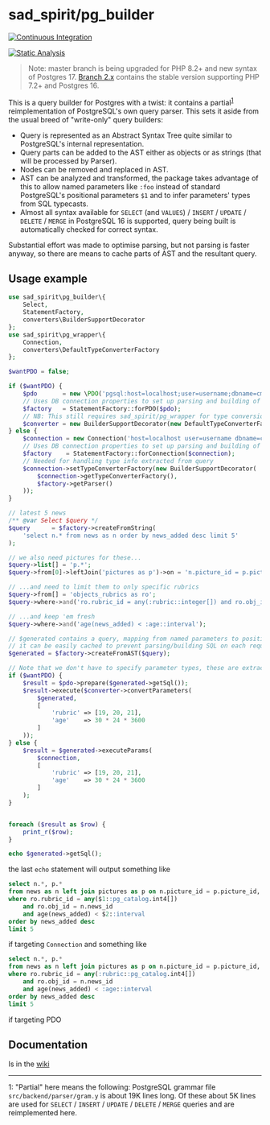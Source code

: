 # sad_spirit/pg_builder

[![Continuous Integration](https://github.com/sad-spirit/pg-builder/actions/workflows/continuous-integration.yml/badge.svg?branch=master)](https://github.com/sad-spirit/pg-builder/actions/workflows/continuous-integration.yml)

[![Static Analysis](https://github.com/sad-spirit/pg-builder/actions/workflows/static-analysis.yml/badge.svg?branch=master)](https://github.com/sad-spirit/pg-builder/actions/workflows/static-analysis.yml)

> Note: master branch is being upgraded for PHP 8.2+ and new syntax of Postgres 17.
> [Branch 2.x](../../tree/2.x) contains the stable version supporting PHP 7.2+ and Postgres 16.

This is a query builder for Postgres with a twist: it contains a partial<sup>[1](#footnote1)</sup> reimplementation of PostgreSQL's own
query parser. This sets it aside from the usual breed of "write-only" query builders:

* Query is represented as an Abstract Syntax Tree quite similar to PostgreSQL's internal representation.
* Query parts can be added to the AST either as objects or as strings (that will be processed by Parser).
* Nodes can be removed and replaced in AST.
* AST can be analyzed and transformed, the package takes advantage of this to allow named parameters like
  `:foo` instead of standard PostgreSQL's positional parameters `$1` and to infer parameters' types
  from SQL typecasts.
* Almost all syntax available for `SELECT` (and `VALUES`) / `INSERT` / `UPDATE` / `DELETE` / `MERGE` in PostgreSQL 16
  is supported, query being built is automatically checked for correct syntax.

Substantial effort was made to optimise parsing, but not parsing is faster anyway, so there are means to cache parts 
of AST and the resultant query.

## Usage example

```PHP
use sad_spirit\pg_builder\{
    Select,
    StatementFactory,
    converters\BuilderSupportDecorator
};
use sad_spirit\pg_wrapper\{
    Connection,
    converters\DefaultTypeConverterFactory
};

$wantPDO = false;

if ($wantPDO) {
    $pdo       = new \PDO('pgsql:host=localhost;user=username;dbname=cms');
    // Uses DB connection properties to set up parsing and building of SQL 
    $factory   = StatementFactory::forPDO($pdo);
    // NB: This still requires sad_spirit/pg_wrapper for type conversion code
    $converter = new BuilderSupportDecorator(new DefaultTypeConverterFactory(), $factory->getParser());
} else {
    $connection = new Connection('host=localhost user=username dbname=cms');
    // Uses DB connection properties to set up parsing and building of SQL 
    $factory    = StatementFactory::forConnection($connection);
    // Needed for handling type info extracted from query
    $connection->setTypeConverterFactory(new BuilderSupportDecorator(
        $connection->getTypeConverterFactory(),
        $factory->getParser()
    ));
}

// latest 5 news
/** @var Select $query */
$query      = $factory->createFromString(
    'select n.* from news as n order by news_added desc limit 5'
);

// we also need pictures for these...
$query->list[] = 'p.*';
$query->from[0]->leftJoin('pictures as p')->on = 'n.picture_id = p.picture_id';

// ...and need to limit them to only specific rubrics
$query->from[] = 'objects_rubrics as ro';
$query->where->and('ro.rubric_id = any(:rubric::integer[]) and ro.obj_id = n.news_id');

// ...and keep 'em fresh
$query->where->and('age(news_added) < :age::interval');

// $generated contains a query, mapping from named parameters to positional ones, types info
// it can be easily cached to prevent parsing/building SQL on each request
$generated = $factory->createFromAST($query);

// Note that we don't have to specify parameter types, these are extracted from query
if ($wantPDO) {
    $result = $pdo->prepare($generated->getSql());
    $result->execute($converter->convertParameters(
        $generated,
        [
            'rubric' => [19, 20, 21],
            'age'    => 30 * 24 * 3600        
        ]       
    ));
} else {
    $result = $generated->executeParams(
        $connection, 
        [
            'rubric' => [19, 20, 21],
            'age'    => 30 * 24 * 3600
        ]
    );
}


foreach ($result as $row) {
    print_r($row);
}

echo $generated->getSql();
```
the last `echo` statement will output something like
```SQL
select n.*, p.*
from news as n left join pictures as p on n.picture_id = p.picture_id, objects_rubrics as ro
where ro.rubric_id = any($1::pg_catalog.int4[])
    and ro.obj_id = n.news_id
    and age(news_added) < $2::interval
order by news_added desc
limit 5
```
if targeting `Connection` and something like
```SQL
select n.*, p.*
from news as n left join pictures as p on n.picture_id = p.picture_id, objects_rubrics as ro
where ro.rubric_id = any(:rubric::pg_catalog.int4[])
    and ro.obj_id = n.news_id
    and age(news_added) < :age::interval
order by news_added desc
limit 5
```
if targeting PDO

## Documentation

Is in the [wiki](https://github.com/sad-spirit/pg-builder/wiki)

---
<a name="footnote1">1</a>: "Partial" here means the following: PostgreSQL grammar file `src/backend/parser/gram.y` is about 19K lines long. 
Of these about 5K lines are used for `SELECT` / `INSERT` / `UPDATE` / `DELETE` / `MERGE` queries and are reimplemented here.
